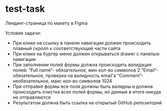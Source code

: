 # test-task
Лендинг-страница по макету в Figma

Условия задачи:
- При клике на ссылку в панели навигации должен происходить плавный скролл к соответствующей части сайта
- При клике на бургер меню должен открываться drawer с панелью навигации
- При заполнении полей формы должна происходить валидация полей:
  “Full name”- обязательное, мин кол-во символов 2
  “Email”- обязательное, проверка на валидность email'а
  “Comment”- необязательное, макс кол-во символов 1024
- При отправке формы все поля должны быть валидны и должна происходить очистка всех полей формы, но данные в итоге никуда не отправляются
- Результатом должна быть ссылка на открытый GitHub репозиторий
